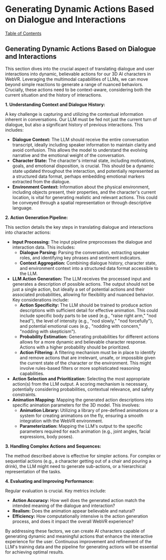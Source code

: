 # Generating Dynamic Actions Based on Dialogue and Interactions

[Table of Contents](#table-of-contents)

## Generating Dynamic Actions Based on Dialogue and Interactions

This section dives into the crucial aspect of translating dialogue and user interactions into dynamic, believable actions for our 3D AI characters in WebVR.  Leveraging the multimodal capabilities of LLMs, we can move beyond simple reactions to generate a range of nuanced behaviors.  Crucially, these actions need to be context-aware, considering both the current situation and the history of interactions.

**1. Understanding Context and Dialogue History:**

A key challenge is capturing and utilizing the contextual information inherent in conversations.  Our LLM must be fed not just the current turn of dialogue, but also a significant history of previous interactions.  This includes:

* **Dialogue Context:**  The LLM should receive the entire conversation transcript, ideally including speaker information to maintain clarity and avoid confusion.  This allows the model to understand the evolving narrative and the emotional weight of the conversation.
* **Character State:** The character's internal state, including motivations, goals, and emotional disposition, is crucial. This should be a dynamic state updated throughout the interaction, and potentially represented as a structured data format, perhaps embedding emotional markers extracted from the dialogue.
* **Environment Context:** Information about the physical environment, including objects present, their properties, and the character's current location, is vital for generating realistic and relevant actions.  This could be conveyed through a spatial representation or through descriptive language.

**2. Action Generation Pipeline:**

This section details the key steps in translating dialogue and interactions into character actions:

* **Input Processing:**  The input pipeline preprocesses the dialogue and interaction data.  This includes:
    * **Dialogue Parsing:**  Parsing the conversation, extracting speaker roles, and identifying key phrases and sentiment indicators.
    * **Context Aggregation:** Combining dialogue history, character state, and environment context into a structured data format accessible to the LLM.
* **LLM Action Generation:** The LLM receives the processed input and generates a description of possible actions. The output should not be just a single action, but ideally a set of potential actions and their associated probabilities, allowing for flexibility and nuanced behavior.   Key considerations include:
    * **Action Specificity:** The LLM should be trained to produce action descriptions with sufficient detail for effective animation.  This could include specific body parts to be used (e.g., "raise right arm," "nod head"), the level of intensity (e.g., "nod slowly," "nod forcefully"), and potential emotional cues (e.g., "nodding with concern," "nodding with skepticism").
    * **Probability Estimation:**  Generating probabilities for different actions allows for a more dynamic and believable character response. Actions with a higher probability should be prioritized.
    * **Action Filtering:** A filtering mechanism must be in place to identify and remove actions that are irrelevant, unsafe, or impossible given the current state of the character or the environment.  This might involve rules-based filters or more sophisticated reasoning capabilities.
* **Action Selection and Prioritization:** Selecting the most appropriate action(s) from the LLM output.  A scoring mechanism is necessary, potentially considering probabilities, contextual relevance, and safety constraints.
* **Animation Mapping:**  Mapping the generated action descriptions into specific animation parameters for the 3D model.  This involves:
    * **Animation Library:** Utilizing a library of pre-defined animations or a system for creating animations on the fly, ensuring a smooth integration with the WebVR environment.
    * **Parameterization:** Mapping the LLM's output to the specific parameters required for each animation (e.g., joint angles, facial expressions, body poses).


**3. Handling Complex Actions and Sequences:**

The method described above is effective for simpler actions. For complex or sequential actions (e.g., a character getting out of a chair and pouring a drink), the LLM might need to generate sub-actions, or a hierarchical representation of the tasks.


**4. Evaluating and Improving Performance:**

Regular evaluation is crucial.  Key metrics include:

* **Action Accuracy:** How well does the generated action match the intended meaning of the dialogue and interaction?
* **Realism:** Does the animation appear believable and natural?
* **Efficiency:**  How computationally intensive is the action generation process, and does it impact the overall WebVR experience?

By addressing these factors, we can create AI characters capable of generating dynamic and meaningful actions that enhance the interactive experience for the user. Continuous improvement and refinement of the LLM's training data and the pipeline for generating actions will be essential for achieving optimal results.


<a id='chapter-6'></a>